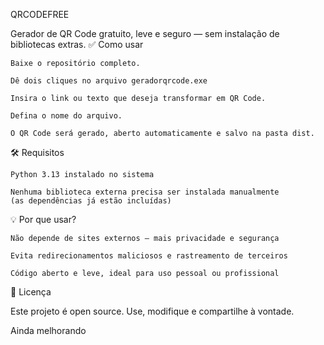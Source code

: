 QRCODEFREE

Gerador de QR Code gratuito, leve e seguro — sem instalação de bibliotecas extras.
✅ Como usar

    Baixe o repositório completo.

    Dê dois cliques no arquivo geradorqrcode.exe

    Insira o link ou texto que deseja transformar em QR Code.

    Defina o nome do arquivo.

    O QR Code será gerado, aberto automaticamente e salvo na pasta dist.

🛠 Requisitos

    Python 3.13 instalado no sistema

    Nenhuma biblioteca externa precisa ser instalada manualmente
    (as dependências já estão incluídas)

💡 Por que usar?

    Não depende de sites externos — mais privacidade e segurança

    Evita redirecionamentos maliciosos e rastreamento de terceiros

    Código aberto e leve, ideal para uso pessoal ou profissional

🧩 Licença

Este projeto é open source. Use, modifique e compartilhe à vontade.

Ainda melhorando
